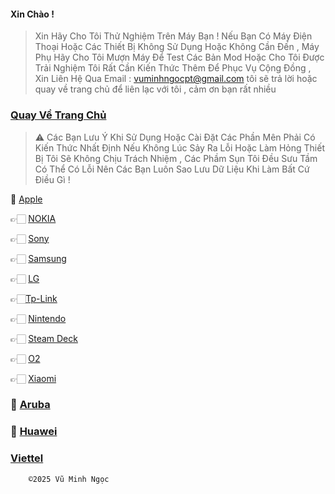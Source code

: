####      Xin Chào !

 > Xin Hãy Cho Tôi Thử Nghiệm Trên Máy Bạn ! Nếu Bạn Có Máy Điện Thoại Hoặc Các Thiết Bị Không Sử Dụng Hoặc Không Cần Đến , Máy Phụ Hãy Cho Tôi Mượn Máy Để Test Các Bản Mod Hoặc Cho Tôi Được Trải Nghiệm Tôi Rất Cần Kiến Thức Thêm Để Phục Vụ Cộng Đồng , Xin Liên Hệ Qua Email : vuminhngocpt@gmail.com tôi sẽ trả lời hoặc quay về trang chủ để liên lạc với tôi , cảm ơn bạn rất nhiều


###  [Quay Về Trang Chủ](https://github.com/vuminhngocpt/vuminhngocpt-gmail.com)

 >⚠️ Các Bạn Lưu Ý Khi Sử Dụng Hoặc Cài Đặt Các Phần Mên Phải Có Kiến Thức Nhất Định Nếu Không Lúc Sảy Ra Lỗi Hoặc Làm Hỏng Thiết Bị Tôi Sẽ Không Chịu Trách Nhiệm , Các Phầm Sụn Tôi Đều Sưu Tầm Có Thể Có Lỗi Nên Các Bạn Luôn Sao Lưu Dữ Liệu Khi Làm Bất Cứ Điều Gì !

📲 [Apple](https://github.com/vuminhngocpt/iPhoneios)

👉🏻 [NOKIA](https://github.com/vuminhngocpt/Rom-Nokia/blob/main/README.md)

👉🏻 [Sony](https://github.com/vuminhngocpt/Sony/blob/main/README.md)

👉🏻 [Samsung](https://github.com/vuminhngocpt/romsamsung)

👉🏻 [LG](https://github.com/vuminhngocpt/RomLGn)


👉🏻[Tp-Link ](https://www.tp-link.com/vn/support/download/)

👉🏻 [Nintendo ](https://github.com/vuminhngocpt/Rom-Nintendo-Switch) 
 
 👉🏻 [Steam Deck ](https://github.com/vuminhngocpt/Ho-tro-cho-stremdeck)

👉🏻 [O2](https://github.com/vuminhngocpt/O2)

👉🏻 [Xiaomi](https://github.com/vuminhngocpt/romxiaomi)

### 🛜 [ Aruba ](https://github.com/vuminhngocpt/arubaos)

### 🫥 [Huawei](https://github.com/vuminhngocpt/Huawei-Harmony-OS)

### [Viettel](test)

        ©2025 Vũ Minh Ngọc
